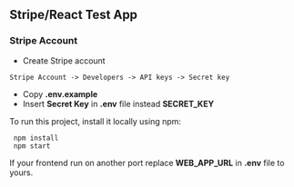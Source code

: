 ## Stripe/React Test App


### Stripe Account
- Create Stripe account
```
Stripe Account -> Developers -> API keys -> Secret key
```
- Copy **.env.example** 
- Insert **Secret Key** in **.env** file instead **SECRET_KEY**


To run this project, install it locally using npm:

```
 npm install
 npm start
```

If your frontend run on another port replace **WEB_APP_URL** in **.env** file to yours.
